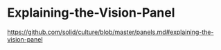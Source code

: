 # Explaining-the-Vision-Panel
https://github.com/solid/culture/blob/master/panels.md#explaining-the-vision-panel
